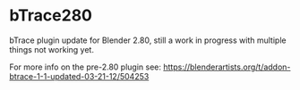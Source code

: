 # bTrace280
bTrace plugin update for Blender 2.80, still a work in progress with multiple things not working yet.

For more info on the pre-2.80 plugin see: 
https://blenderartists.org/t/addon-btrace-1-1-updated-03-21-12/504253

